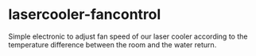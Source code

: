 # lasercooler-fancontrol

Simple electronic to adjust fan speed of our laser cooler according to the temperature difference between the room and the water return.
